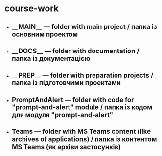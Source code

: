 # course-work

* ## **\_\_MAIN\_\_** — folder with main project / папка із основним проектом

* ## **\_\_DOCS\_\_** — folder with documentation / папка із документацією

* ## **\_\_PREP\_\_** — folder with preparation projects / папка із підготовчими проектами

* ## **PromptAndAlert** — folder with code for "prompt-and-alert" module / папка із кодом для модуля "prompt-and-alert"

* ## **Teams** — folder with MS Teams content (like archives of applications) / папка із контентом MS Teams (як архіви застосунків)
